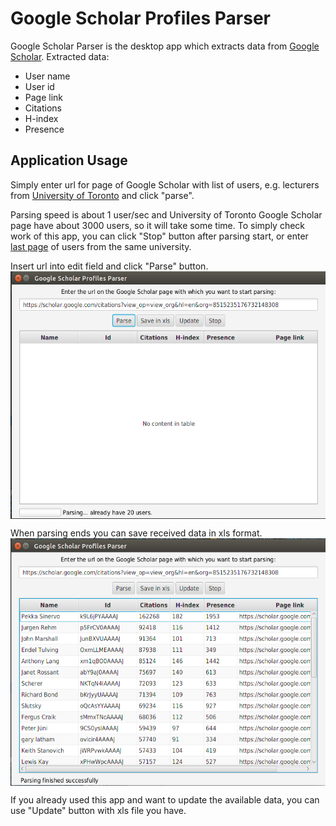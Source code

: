 # Google Scholar Profiles Parser

Google Scholar Parser is the desktop app which extracts data from [Google Scholar](https://scholar.google.com.ua/).
Extracted data:
* User name
* User id
* Page link
* Citations
* H-index
* Presence

## Application Usage

Simply enter url for page of Google Scholar with list of users, e.g. lecturers from
[University of Toronto](https://scholar.google.com/citations?view_op=view_org&hl=en&org=8515235176732148308) and click "parse".

Parsing speed is about 1 user/sec and University of Toronto Google Scholar page have about 3000 users, so it will take some time. To simply check work of this app, you can click "Stop" button after parsing start, or enter [last page](https://scholar.google.com.ua/citations?view_op=view_org&hl=en&org=8515235176732148308&after_author=oEy3AP3___8J&astart=4590) of users from the same university.

Insert url into edit field and click "Parse" button.
<a href="url"><img src="https://github.com/VladNamik/ScholarParser/blob/master/screenshots/on_parsing.png?raw=true" align="center" height="396" width="565"></a>

When parsing ends you can save received data in xls format.
<a href="url"><img src="https://github.com/VladNamik/ScholarParser/blob/master/screenshots/parsing_finished.png?raw=true" align="center" height="396" width="565"></a>

If you already used this app and want to update the available data, you can use "Update" button with xls file you have.
